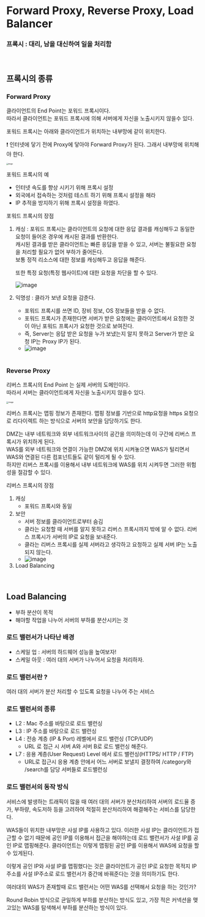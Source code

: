 # Forward Proxy, Reverse Proxy, Load Balancer

### 프록시 : 대리, 남을 대신하여 일을 처리함

<br/>

## 프록시의 종류

### Forward Proxy

클라이언트의 End Point는 포워드 프록시이다.  
따라서 클라이언트는 포워드 프록시에 의해 서버에게 자신을 노출시키지 않을수 있다.

포워드 프록시는 아래와 클라이언트가 위치하는 내부망에 같이 위치한다.

❗️ 인터넷에 닿기 전에 Proxy에 닿아야 Forward Proxy가 된다. 그래서 내부망에 위치해야 한다.

<img src="https://user-images.githubusercontent.com/13347548/90537452-4e2c9c80-e1b8-11ea-86de-7afc17299764.png" alt="image" style="zoom:30%;" />

포워드 프록시의 예 

- 인터넷 속도를 향상 시키기 위해 프록시 설정
- 외국에서 접속하는 것처럼 테스트 하기 위해 프록시 설정을 해라
- IP 추적을 방지하기 위해 프록시 설정을 하였다.

포워드 프록시의 장점

1. 캐싱 : 포워드 프록시는 클라이언트의 요청에 대한 응답 결과를 캐싱해두고 동일한 요청이 들어온 경우에 캐시된 결과를 반환한다.  
   캐시된 결과를 받은 클라이언트는 빠른 응답을 받을 수 있고, 서버는 불필요한 요청을 처리할 필요가 없어 부하가 줄어든다.  
   보통 정적 리소스에 대한 정보를 캐싱해두고 응답을 해준다.

   또한 특정 요청(특정 웹사이트)에 대한 요청을 차단을 할 수 있다.

   ![image](https://user-images.githubusercontent.com/19922698/90539261-9351ce00-e1ba-11ea-8e6c-34d47d077f41.png)

2. 익명성 : 클라가 보낸 요청을 감춘다. 

   - 포워드 프록시를 쓰면 ID, 장비 정보, OS 정보들을 받을 수 없다.
   - 포워드 프록시가 존재한다면 서버가 받은 요청에는 클라이언트에서 요청한 것이 아닌 포워드 프록시가 요청한 것으로 보여진다.
   - 즉, Server는 응답 받은 요청을 누가 보냈는지 알지 못하고 Server가 받은 요청 IP는 Proxy IP가 된다.
   - ![image](https://user-images.githubusercontent.com/19922698/90539161-73baa580-e1ba-11ea-8c29-51c25d3e8c57.png)

   <br/>

### Reverse Proxy

리버스 프록시의 End Point 는 실제 서버의 도메인이다.  
따라서 서버는 클라이언트에게 자신을 노출시키지 않을수 있다.

<img src="https://user-images.githubusercontent.com/13347548/90537784-b11e3380-e1b8-11ea-8346-e5062df93229.png" alt="image" style="zoom:33%;" />

리버스 프록시는 맵핑 정보가 존재한다. 맵핑 정보를 기반으로 http요청을 https 요청으로 리다이렉트 하는 방식으로 서버의 보안을 담당하기도 한다.

DMZ는 내부 네트워크와 외부 네트워크사이의 공간을 의미하는데 이 구간에 리버스 프록시가 위치하게 된다.  
WAS를 외부 네트워크와 연결이 가능한 DMZ에 위치 시켜놓으면 WAS가 털리면서 WAS와 연결된 다른 컴포넌트들도 같이 털리게 될 수 있다.   
하지만 리버스 프록시를 이용해서 내부 네트워크에 WAS를 위치 시켜두면 그러한 위험성을 절감할 수 있다.

리버스 프록시의 장점

1. 캐싱
   - 포워드 프록시와 동일
2. 보안
   - 서버 정보를 클라이언트로부터 숨김
   - 클라는 요청할 때 서버를 알지 못하고 리버스 프록시까지 밖에 알 수 없다. 리버스 프록시가 서버의 IP로 요청을 보내준다.
   - 클라는 리버스 프록시를 실제 서버라고 생각하고 요청하고 실제 서버 IP는 노출되지 않는다.
   - ![image](https://user-images.githubusercontent.com/19922698/90539632-0bb88f00-e1bb-11ea-9131-dce57bc6ef8a.png)
3. Load Balancing

<br/>

## Load Balancing

- 부하 분산이 목적
- 해야할 작업을 나누어 서버의 부하를 분산시키는 것

### 로드 밸런서가 나타난 배경

- 스케일 업 : 서버의 하드웨어 성능을 높여보자!
- 스케일 아웃 : 여러 대의 서버가 나누어서 요청을 처리하자.

### 로드 밸런서란 ?

여러 대의 서버가 분산 처리할 수 있도록 요청을 나누어 주는 서비스 

### 로드 밸런서의 종류

- L2 : Mac 주소를 바탕으로 로드 밸런싱
- L3 : IP 주소를 바탕으로 로드 밸런싱
- L4 : 전송 계층 (IP & Port) 레벨에서 로드 밸런싱 (TCP/UDP)
  - URL 로 접근 시 서버 A와 서버 B로 로드 밸런싱 해준다.
- L7 : 응용 계층(User Request) Level 에서 로드 밸런싱(HTTPS/ HTTP / FTP)
  - URL로 접근시 응용 계층 안에서 어느 서버로 보낼지 결정하여 /category와 /search를 담당 서버들로 로드밸런싱

### 로드 밸런서의 동작 방식

서비스에 발생하는 트래픽이 많을 때 여러 대의 서버가 분산처리하여 서버의 로드율 증가, 부하량, 속도저하 등을 고려하여 적절히 분산처리하여 해결해주는 서비스를 담당한다.

WAS들이 위치한 내부망은 사설 IP를 사용하고 있다. 이러한 사설 IP는 클라이언트가 접근할 수 없기 때문에 공인 IP를 이용해서 접근을 해야하는데 로드 밸런서가 사설 IP를 공인 IP로 맵핑해준다. 클라이언트는 이렇게 맵핑된 공인 IP를 이용해서 WAS에 요청을 할 수 있게된다.

이렇게 공인 IP와 사설 IP를 맵핑했다는 것은 클라이언트가 공인 IP로 요청한 목적지 IP 주소를 사설 IP주소로 로드 밸런서가 중간에 바꿔준다는 것을 의미하기도 한다.

여러대의 WAS가 존재할때 로드 밸런서는 어떤 WAS를 선택해서 요청을 하는 것인가?

Round Robin 방식으로 균일하게 부하를 분산하는 방식도 있고, 가장 적은 커넥션을 맺고있는 WAS를 탐색해서 부하를 분산하는 방식이 있다.